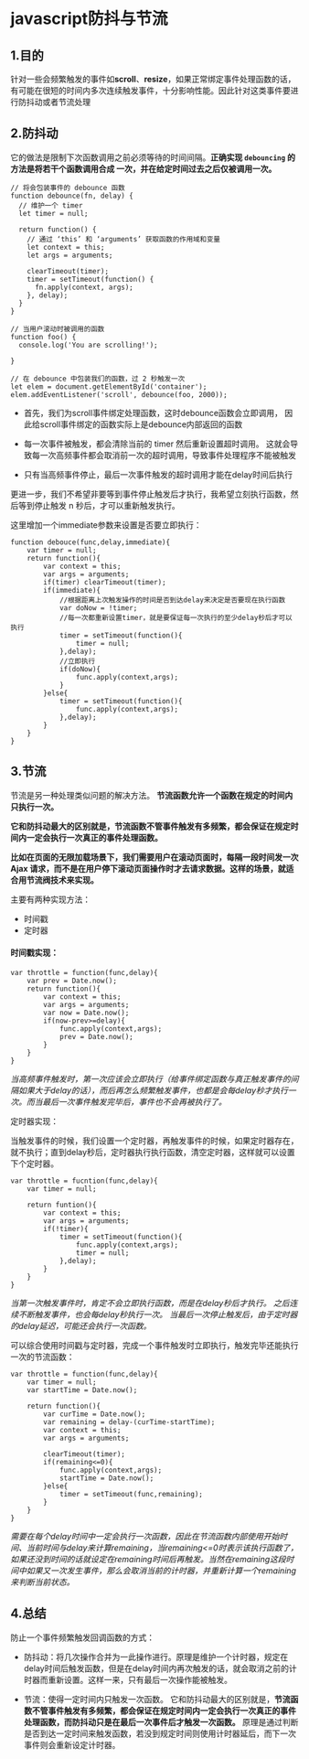 # javascript防抖与节流

## 1.目的


针对一些会频繁触发的事件如**scroll**、**resize**，如果正常绑定事件处理函数的话，有可能在很短的时间内多次连续触发事件，十分影响性能。因此针对这类事件要进行防抖动或者节流处理


## 2.防抖动


它的做法是限制下次函数调用之前必须等待的时间间隔。**正确实现 `debouncing` 的方法是将若干个函数调用合成 一次，并在给定时间过去之后仅被调用一次。**

```
// 将会包装事件的 debounce 函数
function debounce(fn, delay) {
  // 维护一个 timer
  let timer = null;

  return function() {
    // 通过 ‘this’ 和 ‘arguments’ 获取函数的作用域和变量
    let context = this;
    let args = arguments;

    clearTimeout(timer);
    timer = setTimeout(function() {
      fn.apply(context, args);
    }, delay);
  }
}
```

```
// 当用户滚动时被调用的函数
function foo() {
  console.log('You are scrolling!');

}

// 在 debounce 中包装我们的函数，过 2 秒触发一次
let elem = document.getElementById('container');
elem.addEventListener('scroll', debounce(foo, 2000));
```

- 首先，我们为scroll事件绑定处理函数，这时debounce函数会立即调用， 
因此给scroll事件绑定的函数实际上是debounce内部返回的函数

- 每一次事件被触发，都会清除当前的 timer 然后重新设置超时调用。 
这就会导致每一次高频事件都会取消前一次的超时调用，导致事件处理程序不能被触发

- 只有当高频事件停止，最后一次事件触发的超时调用才能在delay时间后执行

更进一步，我们不希望非要等到事件停止触发后才执行，我希望立刻执行函数，然后等到停止触发 n 秒后，才可以重新触发执行。 

这里增加一个immediate参数来设置是否要立即执行：

```
function debouce(func,delay,immediate){
    var timer = null;
    return function(){
        var context = this;
        var args = arguments;
        if(timer) clearTimeout(timer);
        if(immediate){
            //根据距离上次触发操作的时间是否到达delay来决定是否要现在执行函数
            var doNow = !timer;
            //每一次都重新设置timer，就是要保证每一次执行的至少delay秒后才可以执行
            timer = setTimeout(function(){
                timer = null;
            },delay);
            //立即执行
            if(doNow){
                func.apply(context,args);
            }
        }else{
            timer = setTimeout(function(){
                func.apply(context,args);
            },delay);
        }
    }
}
```

## 3.节流


节流是另一种处理类似问题的解决方法。 **节流函数允许一个函数在规定的时间内只执行一次。**

**它和防抖动最大的区别就是，节流函数不管事件触发有多频繁，都会保证在规定时间内一定会执行一次真正的事件处理函数。**

**比如在页面的无限加载场景下，我们需要用户在滚动页面时，每隔一段时间发一次 Ajax 请求，而不是在用户停下滚动页面操作时才去请求数据。这样的场景，就适合用节流阀技术来实现。**

主要有两种实现方法：
- 时间戳
- 定时器

#### 时间戳实现：

```
var throttle = function(func,delay){
    var prev = Date.now();
    return function(){
        var context = this;
        var args = arguments;
        var now = Date.now();
        if(now-prev>=delay){
            func.apply(context,args);
            prev = Date.now();
        }
    }
}
```

*当高频事件触发时，第一次应该会立即执行（给事件绑定函数与真正触发事件的间隔如果大于delay的话），而后再怎么频繁触发事件，也都是会每delay秒才执行一次。而当最后一次事件触发完毕后，事件也不会再被执行了。*

定时器实现：

当触发事件的时候，我们设置一个定时器，再触发事件的时候，如果定时器存在，就不执行；直到delay秒后，定时器执行执行函数，清空定时器，这样就可以设置下个定时器。
```
var throttle = fucntion(func,delay){
    var timer = null;

    return funtion(){
        var context = this;
        var args = arguments;
        if(!timer){
            timer = setTimeout(function(){
                func.apply(context,args);
                timer = null;
            },delay);
        }
    }
}
```

*当第一次触发事件时，肯定不会立即执行函数，而是在delay秒后才执行。 
之后连续不断触发事件，也会每delay秒执行一次。 
当最后一次停止触发后，由于定时器的delay延迟，可能还会执行一次函数。*


可以综合使用时间戳与定时器，完成一个事件触发时立即执行，触发完毕还能执行一次的节流函数：

```
var throttle = function(func,delay){
    var timer = null;
    var startTime = Date.now();

    return function(){
        var curTime = Date.now();
        var remaining = delay-(curTime-startTime);
        var context = this;
        var args = arguments;

        clearTimeout(timer);
        if(remaining<=0){
            func.apply(context,args);
            startTime = Date.now();
        }else{
            timer = setTimeout(func,remaining);
        }
    }
}
```

*需要在每个delay时间中一定会执行一次函数，因此在节流函数内部使用开始时间、当前时间与delay来计算remaining，当remaining<=0时表示该执行函数了，如果还没到时间的话就设定在remaining时间后再触发。当然在remaining这段时间中如果又一次发生事件，那么会取消当前的计时器，并重新计算一个remaining来判断当前状态。*

## 4.总结

防止一个事件频繁触发回调函数的方式：
- 防抖动：将几次操作合并为一此操作进行。原理是维护一个计时器，规定在delay时间后触发函数，但是在delay时间内再次触发的话，就会取消之前的计时器而重新设置。这样一来，只有最后一次操作能被触发。

- 节流：使得一定时间内只触发一次函数。 
它和防抖动最大的区别就是，**节流函数不管事件触发有多频繁，都会保证在规定时间内一定会执行一次真正的事件处理函数，而防抖动只是在最后一次事件后才触发一次函数。** 
原理是通过判断是否到达一定时间来触发函数，若没到规定时间则使用计时器延后，而下一次事件则会重新设定计时器。
